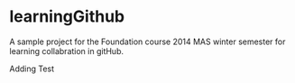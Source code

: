 learningGithub
==============

A sample project for the Foundation course 2014 MAS winter semester for learning collabration in gitHub.

Adding Test
